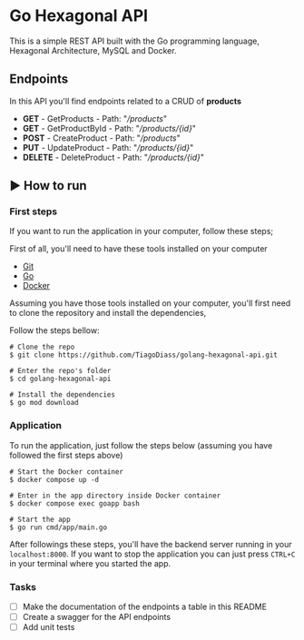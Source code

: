 # Go Hexagonal API

This is a simple REST API built with the Go programming language, Hexagonal Architecture, MySQL and Docker.

## Endpoints

In this API you'll find endpoints related to a CRUD of **products**

- **GET** - GetProducts - Path: "_/products_"
- **GET** - GetProductById - Path: "_/products/{id}_"
- **POST** - CreateProduct - Path: "_/products_"
- **PUT** - UpdateProduct - Path: "_/products/{id}_"
- **DELETE** - DeleteProduct - Path: "_/products/{id}_"

## :arrow_forward: How to run

### First steps

If you want to run the application in your computer, follow these steps;

First of all, you'll need to have these tools installed on your computer

- [Git](https://git-scm.com/)
- [Go](https://go.dev/)
- [Docker](https://www.docker.com/)

Assuming you have those tools installed on your computer, you'll first need to clone the repository and install the dependencies,

Follow the steps bellow:

```
# Clone the repo
$ git clone https://github.com/TiagoDiass/golang-hexagonal-api.git

# Enter the repo's folder
$ cd golang-hexagonal-api

# Install the dependencies
$ go mod download
```

### Application

To run the application, just follow the steps below (assuming you have followed the first steps above)

```
# Start the Docker container
$ docker compose up -d

# Enter in the app directory inside Docker container
$ docker compose exec goapp bash

# Start the app
$ go run cmd/app/main.go
```

After followings these steps, you'll have the backend server running in your `localhost:8000`. If you want to stop the application you can just press `CTRL+C` in your terminal where you started the app.

### Tasks

- [ ] Make the documentation of the endpoints a table in this README
- [ ] Create a swagger for the API endpoints
- [ ] Add unit tests
